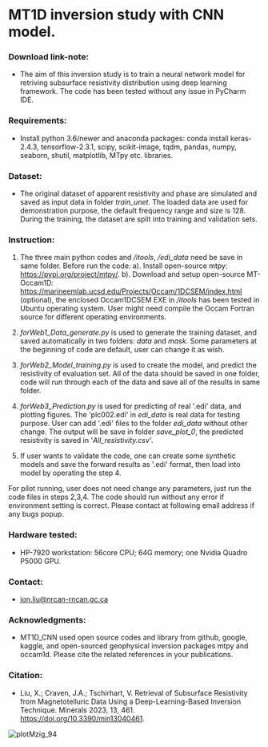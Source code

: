 # MT1D inversion study with CNN model.

### Download link-note:

* The aim of this inversion study is to train a neural network model for retriving subsurface resistivity distribution using deep learning framework. The code has been tested without any issue in PyCharm IDE.   

### Requirements: 

* Install python 3.6/newer and anaconda packages: conda install keras-2.4.3, tensorflow-2.3.1, scipy, scikit-image, tqdm, pandas, numpy, seaborn, shutil, matplotlib, MTpy etc. libraries.

### Dataset: 

* The original dataset of apparent resistivity and phase are simulated and saved as input data in folder _train_unet_. The loaded data are used for demonstration purpose, the default frequency range and size is 128. During the training, the dataset are split into training and validation sets. 


### Instruction: 
     
   1. The three main python codes and _/itools_, _/edi_data_ need be save in same folder. Before run the code: a). Install open-source mtpy: https://pypi.org/project/mtpy/. b). Download and setup open-source MT-Occam1D: https://marineemlab.ucsd.edu/Projects/Occam/1DCSEM/index.html (optional), the enclosed Occam1DCSEM EXE in _/itools_ has been tested in Ubuntu operating system. User might need compile the Occam Fortran source for different operating environments.

   2. _forWeb1_Data_generate.py_ is used to generate the training dataset, and saved automatically in two folders: _data_ and _mask_. Some parameters at the beginning of code are default, user can change it as wish.

   3. _forWeb2_Model_training.py_ is used to create the model, and predict the resistivity of evaluation set. All of the data should be saved in one folder, code will run through each of the data and save all of the results in same folder.

   4. _forWeb3_Prediction.py_ is used for predicting of real '.edi' data, and plotting figures. The 'plc002.edi' in _edi_data_ is real data for testing purpose. User can add '.edi' files to the folder _edi_data_ without other change. The output will be save in folder _save_plot_0_, the predicted resistivity is saved in '_All_resistivity.csv_'.

   5. If user wants to validate the code, one can create some synthetic models and save the forward results as '.edi' format, then load into model by operating the step 4.
   
   For pilot running, user does not need change any parameters, just run the code files in steps 2,3,4. The code should run without any error if environment setting is correct. Please contact at following email address if any bugs popup.


### Hardware tested: 

* HP-7920 workstation: 56core CPU; 64G memory; one Nvidia Quadro P5000 GPU.


### Contact: 

* jon.liu@nrcan-rncan.gc.ca


### Acknowledgments:

* MT1D_CNN used open source codes and library from github, google, kaggle, and open-sourced geophysical inversion packages mtpy and occam1d. Please cite the related references in your publications.
 
### Citation: 

* Liu, X.; Craven, J.A.; Tschirhart, V. Retrieval of Subsurface Resistivity from Magnetotelluric Data Using a Deep-Learning-Based Inversion Technique. Minerals 2023, 13, 461. https://doi.org/10.3390/min13040461.

  
![plotMzig_94](https://user-images.githubusercontent.com/39324742/134573289-c75ca6e1-f622-4fe1-8d02-2e4cfbf67c3a.png)

